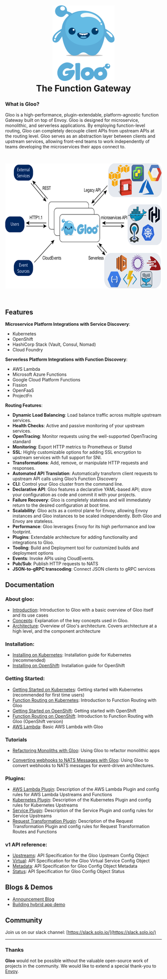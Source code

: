 

<h1 align="center">
    <img src="doc/docs/img/Gloo-01.png" alt="Gloo" width="200" height="242">
  <br>
  The Function Gateway
</h1>

### What is Gloo?

Gloo is a high-performance, plugin-extendable, platform-agnostic function Gateway built on top of Envoy. Gloo is designed for microservice, monolithic, and serverless applications. By employing function-level routing, Gloo can completely decouple client APIs from upstream APIs at the routing level. Gloo serves as an abstraction layer between clients and upstream services, allowing front-end teams to work independently of teams developing the microservices their apps connect to.

<BR>
<p align="center">
<img src="doc/docs/introduction/high_level_architecture.png" alt="Gloo" width="676" height="400">
</p>    
<BR>
    
## Features

**Microservice Platform Integrations with Service Discovery**:
* Kubernetes
* OpenShift
* HashiCorp Stack (Vault, Consul, Nomad)
* Cloud Foundry

**Serverless Platform Integrations with Function Discovery**:
* AWS Lambda
* Microsoft Azure Functions
* Google Cloud Platform Functions
* Fission
* OpenFaaS
* ProjectFn

**Routing Features**:
* **Dynamic Load Balancing**: Load balance traffic across multiple upstream services.
* **Health Checks**: Active and passive monitoring of your upstream services.
* **OpenTracing**: Monitor requests using the well-supported OpenTracing standard
* **Monitoring**: Export HTTP metrics to Prometheus or Statsd
* **SSL**: Highly customizable options for adding SSL encryption to upstream services with full support for SNI.
* **Transformations**: Add, remove, or manipulate HTTP requests and responses.
* **Automated API Translation**: Automatically transform client requests to upstream API calls using Gloo’s Function Discovery
* **CLI**: Control your Gloo cluster from the command line.
* **Declarative API**: Gloo features a declarative YAML-based API; store your configuration as code and commit it with your projects.
* **Failure Recovery**: Gloo is completely stateless and will immediately return to the desired configuration at boot time.
* **Scalability**: Gloo acts as a control plane for Envoy, allowing Envoy instances and Gloo instances to be scaled independently. Both Gloo and Envoy are stateless.
* **Performance**: Gloo leverages Envoy for its high performance and low footprint.
* **Plugins**: Extendable architecture for adding functionality and integrations to Gloo.
* **Tooling**: Build and Deployment tool for customized builds and deployment options
* **Events**: Invoke APIs using CloudEvents.
* **Pub/Sub**: Publish HTTP requests to NATS
* **JSON-to-gRPC transcoding**: Connect JSON clients to gRPC services

## Documentation

### About gloo:
* [Introduction](doc/docs/introduction/introduction.md): Introduction to Gloo with a basic overview of Gloo itself and its use cases 
* [Concepts](doc/docs/introduction/concepts.md): Explanation of the key concepts used in Gloo.
* [Architecture](doc/docs/introduction/architecture.md): Overview of Gloo's architecture. Covers architecture at a high level, and 
the component architecture
### Installation:
* [Installing on Kubernetes](doc/docs/installation/kubernetes.md): Installation guide for Kubernetes (recommended)
* [Installing on OpenShift](doc/docs/installation/openshift.md): Installation guide for OpenShift
### Getting Started:
* [Getting Started on Kubernetes](doc/docs/getting_started/kubernetes/1.md): Getting started with Kubernetes (recommended for first time users)
* [Function Routing on Kubernetes](doc/docs/getting_started/kubernetes/2.md): Introduction to Function Routing with Gloo
* [Getting Started on OpenShift](doc/docs/getting_started/openshift/1.md): Getting started with OpenShift
* [Function Routing on OpenShift](doc/docs/getting_started/openshift/2.md): Introduction to Function Routing with Gloo (OpenShift version)
* [AWS Lambda](doc/docs/getting_started/aws/lambda.md): Basic AWS Lambda with Gloo
### Tutorials
* [Refactoring Monoliths with Gloo](doc/docs/tutorials/refactor_monolith.md): Using Gloo to refactor monolithic apps
<!--* [Extending microservices with AWS Lambda](doc/docs/tutorials/extend_microservice.md): Using Gloo to refactor monolithic apps-->
* [Converting webhooks to NATS Messages with Gloo](doc/docs/tutorials/source_events_from_github.md): Using Gloo to convert webhooks to NATS messages for event-driven architectures.

### Plugins:
* [AWS Lambda Plugin](doc/docs/plugins/aws.md): Description of the AWS Lambda Plugin and config rules for AWS Lambda Upstreams and Functions 
* [Kubernetes Plugin](doc/docs/plugins/kubernetes.md): Description of the Kubernetes Plugin and config rules for Kubernetes Upstreams  
* [Service Plugin](doc/docs/plugins/service.md): Description of the Service Plugin and config rules for Service Upstreams
* [Request Transformation Plugin](doc/docs/plugins/request_transformation.md): Description of the Request Transformation Plugin and config rules for Request Transformation Routes and Functions 

### v1 API reference:
* [Upstreams](doc/docs/v1/upstream.md): API Specification for the Gloo Upstream Config Object
* [Virtual](doc/docs/v1/virtualservice.md): API Specification for the Gloo Virtual Service Config Object
* [Metadata](doc/docs/v1/metadata.md): API Specification for Gloo Config Object Metadata
* [Status](doc/docs/v1/status.md): API Specification for Gloo Config Object Status


Blogs & Demos
-----
* [Announcement Blog](https://medium.com/solo-io/announcing-gloo-the-function-gateway-3f0860ef6600)
* [Building hybrid app demo](https://www.youtube.com/watch?time_continue=1&v=ISR3G0CAZM0)


Community
-----
Join us on our slack channel: [https://slack.solo.io/](https://slack.solo.io/)

---

### Thanks

**Gloo** would not be possible without the valuable open-source work of projects in the community. We would like to extend a special thank-you to [Envoy](https://www.envoyproxy.io).



<!--# Features
- GCF plugin
- Openapi upstream extension
- Route extensions plugin
- Transformation plugin
- Ingress Controller
- kubernetes service discovery
- gloo config
  - kubernetes
  - vault secret watcher
  - file
- gloo event plugin / gateway
- gloo-sdk-go
- gloo-sdk-node
- SNI config
- Detailed virtualservice rules
- Detailed upstream rules
- glooctl
- thetool
- function discovery
- building without the tool
- deployment without the tool

- getting started in cluster
- getting started out of cluster no kube
- geting started with istio
- getting started using discovery services
- getting started hybrid app example
- getting started multiplexing example
- getting started event gateway
- architecture
- writing plugins (all different kinds of plugins)
  - plugin stages
# document that we call GetFilters after the other plugins (maybe document the order of everything)
-->

